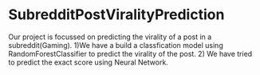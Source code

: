 # SubredditPostViralityPrediction
Our project is focussed on predicting the virality of a post in a subreddit(Gaming).
1)We have a build a classfication model using RandomForestClassifier to predict the virality of the post.
2) We have tried to predict the exact score using Neural Network.
